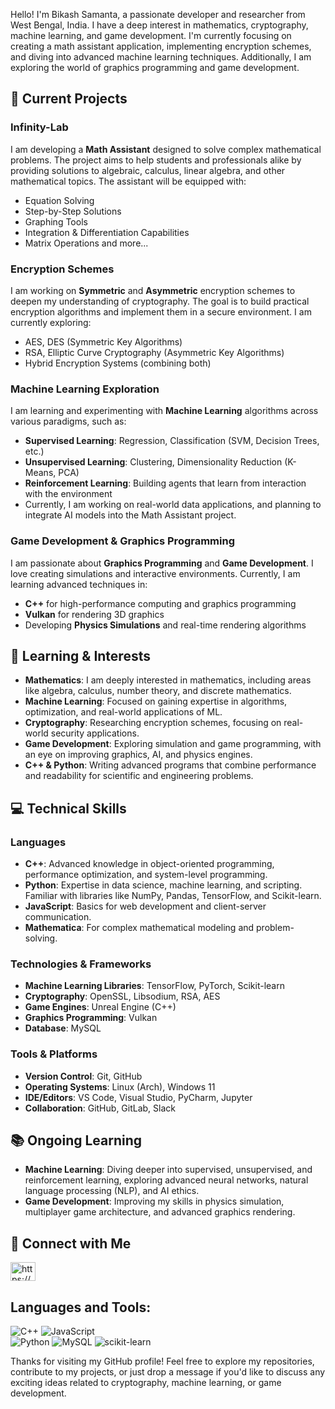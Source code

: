 Hello! I'm Bikash Samanta, a passionate developer and researcher from West Bengal, India. I have a deep interest in mathematics, cryptography, machine learning, and game development. I'm currently focusing on creating a math assistant application, implementing encryption schemes, and diving into advanced machine learning techniques. Additionally, I am exploring the world of graphics programming and game development. 

## 🚀 Current Projects

### Infinity-Lab
I am developing a **Math Assistant** designed to solve complex mathematical problems. The project aims to help students and professionals alike by providing solutions to algebraic, calculus, linear algebra, and other mathematical topics. The assistant will be equipped with:
- Equation Solving
- Step-by-Step Solutions
- Graphing Tools
- Integration & Differentiation Capabilities
- Matrix Operations and more...

### Encryption Schemes
I am working on **Symmetric** and **Asymmetric** encryption schemes to deepen my understanding of cryptography. The goal is to build practical encryption algorithms and implement them in a secure environment. I am currently exploring:
- AES, DES (Symmetric Key Algorithms)
- RSA, Elliptic Curve Cryptography (Asymmetric Key Algorithms)
- Hybrid Encryption Systems (combining both)

### Machine Learning Exploration
I am learning and experimenting with **Machine Learning** algorithms across various paradigms, such as:
- **Supervised Learning**: Regression, Classification (SVM, Decision Trees, etc.)
- **Unsupervised Learning**: Clustering, Dimensionality Reduction (K-Means, PCA)
- **Reinforcement Learning**: Building agents that learn from interaction with the environment
- Currently, I am working on real-world data applications, and planning to integrate AI models into the Math Assistant project.

### Game Development & Graphics Programming
I am passionate about **Graphics Programming** and **Game Development**. I love creating simulations and interactive environments. Currently, I am learning advanced techniques in:
- **C++** for high-performance computing and graphics programming
- **Vulkan** for rendering 3D graphics
- Developing **Physics Simulations** and real-time rendering algorithms

## 🧠 Learning & Interests
- **Mathematics**: I am deeply interested in mathematics, including areas like algebra, calculus, number theory, and discrete mathematics.
- **Machine Learning**: Focused on gaining expertise in algorithms, optimization, and real-world applications of ML.
- **Cryptography**: Researching encryption schemes, focusing on real-world security applications.
- **Game Development**: Exploring simulation and game programming, with an eye on improving graphics, AI, and physics engines.
- **C++ & Python**: Writing advanced programs that combine performance and readability for scientific and engineering problems.

## 💻 Technical Skills

### Languages
- **C++**: Advanced knowledge in object-oriented programming, performance optimization, and system-level programming.
- **Python**: Expertise in data science, machine learning, and scripting. Familiar with libraries like NumPy, Pandas, TensorFlow, and Scikit-learn.
- **JavaScript**: Basics for web development and client-server communication.
- **Mathematica**: For complex mathematical modeling and problem-solving.

### Technologies & Frameworks
- **Machine Learning Libraries**: TensorFlow, PyTorch, Scikit-learn
- **Cryptography**: OpenSSL, Libsodium, RSA, AES
- **Game Engines**: Unreal Engine (C++)
- **Graphics Programming**: Vulkan
- **Database**: MySQL

### Tools & Platforms
- **Version Control**: Git, GitHub
- **Operating Systems**: Linux (Arch), Windows 11
- **IDE/Editors**: VS Code, Visual Studio, PyCharm, Jupyter
- **Collaboration**: GitHub, GitLab, Slack

## 📚 Ongoing Learning

- **Machine Learning**: Diving deeper into supervised, unsupervised, and reinforcement learning, exploring advanced neural networks, natural language processing (NLP), and AI ethics.
- **Game Development**: Improving my skills in physics simulation, multiplayer game architecture, and advanced graphics rendering.


## 🔗 Connect with Me

<p align="left">
<a href="https://www.linkedin.com/in/the-bikash/" target="blank"><img align="center" src="https://raw.githubusercontent.com/rahuldkjain/github-profile-readme-generator/master/src/images/icons/Social/linked-in-alt.svg" alt="https://www.linkedin.com/in/shlokjjw/" height="30" width="40" /></a>

</p>



## Languages and Tools:

![C++](https://img.shields.io/badge/c++-%2300599C.svg?style=for-the-badge&logo=c%2B%2B&logoColor=white) 
![JavaScript](https://img.shields.io/badge/javascript-%23323330.svg?style=for-the-badge&logo=javascript&logoColor=%23F7DF1E)  
![Python](https://img.shields.io/badge/python-3670A0?style=for-the-badge&logo=python&logoColor=ffdd54) 
![MySQL](https://img.shields.io/badge/mysql-%2300f.svg?style=for-the-badge&logo=mysql&logoColor=white) 
![scikit-learn](https://img.shields.io/badge/scikit--learn-%23F7931E.svg?style=for-the-badge&logo=scikit-learn&logoColor=white) 


Thanks for visiting my GitHub profile! Feel free to explore my repositories, contribute to my projects, or just drop a message if you'd like to discuss any exciting ideas related to cryptography, machine learning, or game development.
